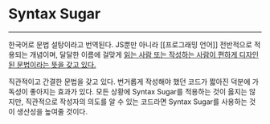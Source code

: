# Syntax Sugar
---
한국어로 문법 설탕이라고 번역된다. JS뿐만 아니라 [[프로그래밍 언어]] 전반적으로 적용되는 개념이며, 달달한 이름에 걸맞게 <u>읽는 사람 또는 작성하는 사람이 편하게 디자인 된 문법이라는 뜻을 갖고 있다.</u>

직관적이고 간결한 문법을 갖고 있다. 번거롭게 작성해야 했던 코드가 짧아진 덕분에 가독성이 좋아지는 효과가 있다. 모든 상황에 Syntax Sugar를 적용하는 것이 옳지는 않지만, 직관적으로 작성자의 의도를 알 수 있는 코드라면 Syntax Sugar를 사용하는 것이 생산성을 높여줄 것이다.
